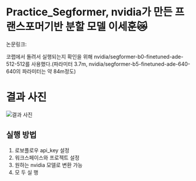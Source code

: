# Practice_Segformer, nvidia가 만든 프랜스포머기반 분할 모델 이세훈😿

논문링크:

코랩에서 돌려서 실행되는지 확인을 위해 nvidia/segformer-b0-finetuned-ade-512-512를 사용했다.(파라미터 3.7m, nvidia/segformer-b5-finetuned-ade-640-640의 파라미터는 약 84m정도)

# 결과 사진
![ 결과 사진 ](assets/1.png)

## 실행 방법
1. 로보플로우 api_key 설정
2. 워크스페이스와 프로젝트 설정
3. 원하는 nvidia 모델로 변환 가능
4. 모 두 실 행
